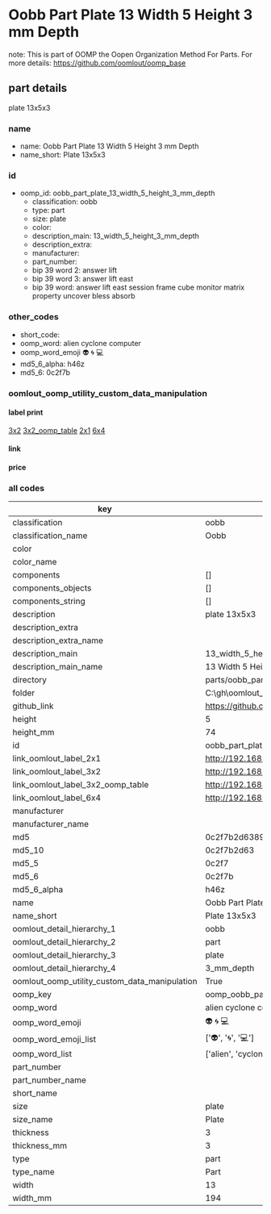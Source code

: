# Oobb Part Plate 13 Width 5 Height 3 mm Depth  

note: This is part of OOMP the Oopen Organization Method For Parts. For more details: https://github.com/oomlout/oomp_base

##  part details
  



plate 13x5x3



### name
* name: Oobb Part Plate 13 Width 5 Height 3 mm Depth
* name_short: Plate 13x5x3 
### id
* oomp_id: oobb_part_plate_13_width_5_height_3_mm_depth
  * classification: oobb
  * type: part
  * size: plate
  * color: 
  * description_main: 13_width_5_height_3_mm_depth
  * description_extra: 
  * manufacturer: 
  * part_number: 
  * bip 39 word 2: answer lift
  * bip 39 word 3: answer lift east
  * bip 39 word: answer lift east session frame cube monitor matrix property uncover bless absorb

### other_codes
* short_code: 
* oomp_word: alien cyclone computer
* oomp_word_emoji :alien: :cyclone: :computer:
* md5_6_alpha: h46z
* md5_6: 0c2f7b






### oomlout_oomp_utility_custom_data_manipulation
#### label print
[3x2](http://192.168.1.245:1112/?label=oomp%20h46z)
[3x2_oomp_table](http://192.168.1.108:1112/?label=oomp%20h46z)
[2x1](http://192.168.1.242:1112/?label=oomp%20h46z)
[6x4](http://192.168.1.55:1112/?label=oomp%20h46z)    

#### link

                              

#### price







### all codes 
| key | value |  
| --- | --- |  
| classification | oobb |  
| classification_name | Oobb |  
| color |  |  
| color_name |  |  
| components | [] |  
| components_objects | [] |  
| components_string | [] |  
| description | plate 13x5x3 |  
| description_extra |  |  
| description_extra_name |  |  
| description_main | 13_width_5_height_3_mm_depth |  
| description_main_name | 13 Width 5 Height 3 mm Depth |  
| directory | parts/oobb_part_plate_13_width_5_height_3_mm_depth |  
| folder | C:\gh\oomlout_oobb_version_4_generated_parts\things\oobb_part_plate_13_width_5_height_3_mm_depth |  
| github_link | https://github.com/oomlout/oomlout_oomp_part_src/tree/main/parts/oobb_part_plate_13_width_5_height_3_mm_depth |  
| height | 5 |  
| height_mm | 74 |  
| id | oobb_part_plate_13_width_5_height_3_mm_depth |  
| link_oomlout_label_2x1 | http://192.168.1.242:1112/?label=oomp%20h46z |  
| link_oomlout_label_3x2 | http://192.168.1.245:1112/?label=oomp%20h46z |  
| link_oomlout_label_3x2_oomp_table | http://192.168.1.108:1112/?label=oomp%20h46z |  
| link_oomlout_label_6x4 | http://192.168.1.55:1112/?label=oomp%20h46z |  
| manufacturer |  |  
| manufacturer_name |  |  
| md5 | 0c2f7b2d638931e0d5ae4c448b60584d |  
| md5_10 | 0c2f7b2d63 |  
| md5_5 | 0c2f7 |  
| md5_6 | 0c2f7b |  
| md5_6_alpha | h46z |  
| name | Oobb Part Plate 13 Width 5 Height 3 mm Depth |  
| name_short | Plate 13x5x3  |  
| oomlout_detail_hierarchy_1 | oobb |  
| oomlout_detail_hierarchy_2 | part |  
| oomlout_detail_hierarchy_3 | plate |  
| oomlout_detail_hierarchy_4 | 3_mm_depth |  
| oomlout_oomp_utility_custom_data_manipulation | True |  
| oomp_key | oomp_oobb_part_plate_13_width_5_height_3_mm_depth |  
| oomp_word | alien cyclone computer |  
| oomp_word_emoji | :alien: :cyclone: :computer: |  
| oomp_word_emoji_list | [':alien:', ':cyclone:', ':computer:'] |  
| oomp_word_list | ['alien', 'cyclone', 'computer'] |  
| part_number |  |  
| part_number_name |  |  
| short_name |  |  
| size | plate |  
| size_name | Plate |  
| thickness | 3 |  
| thickness_mm | 3 |  
| type | part |  
| type_name | Part |  
| width | 13 |  
| width_mm | 194 |  
